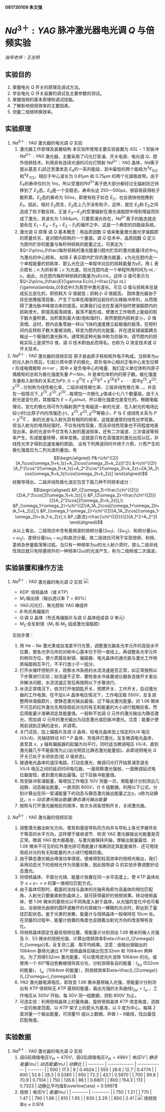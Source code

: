 **081730109 朱文强**

# $Nd^{3＋}:YAG$ 脉冲激光器电光调 $Q$ 与倍频实验
*指导老师：王吉明*
## 实验目的

1. 掌握电光 $Q$ 开关的原理及调试方法。
2. 学会电光 $Q$ 开关装置的调试及主要参数的测试。
3. 掌握倍频的基本原理和调试技能。
4. 了解影响倍频效率的主要因素。
5. 测量二倍频转换效率。

## 实验原理
1. $Nd^{3＋}:YAG$ 激光器的电光调 $Q$ 实验
    1. 激光器工作原理及装置结构
    本实验所使用主要实验装置为 $XGL-1$ 型脉冲 $Nd^{3＋}:YAG$ 激光器，主要采用了闪光灯泵浦、开关电源、电光调 $Q$、腔外倍频技术。利用具有连续光谱的闪光灯照射 $Nd^{3+}：YAG$ 晶体，$Nd$离子就从基态 $E_1$跃迁至激发态 $E_4$的一系列能级，其中最低的两个能级为$^4F_{5/2}$和$^4F_{7/2}$，相应于中心波长为 $0.81μm$ 和 $0.75μm$ 的两个光谱吸收带。由于 $E_4$的寿命仅约为 $1ns$，所以受激的$Nd^{3+}$离子绝大部分都经过无辐射跃迁转移到了 $E_3$态。$E_3$是一个亚稳态，寿命长达 $250—500μs$，很容易获得粒子数积累。$E_2$态的寿命为 $50ns$，即使有粒子处在 $E_2$，也会很快地弛豫到 $E_1$。因此，相对 $E_3$而言，$E_2$态上几乎没有粒子。这样，就在 $E_3$和 $E_2$之间造成了粒子数反转。正是 $E_3—E_2$的受激辐射在激光谐振腔中得到增益而形成了激光，其波长为 $1.064μm$。只要泵浦光存在，$Nd^{3+}$离子的能态就总是处在 $E_1-E_4-E_3-E_2-E_1$的循环之中，这是一个典型的四能级系统。
    2. 激光调 $Q$ 原理
    调 $Q$ 基本概念：用品质因数 $Q$ 值来衡量激光器光学谐振腔的质量优劣，是对腔内损耗的一个量度。调 $Q$ 技术中，品质因数 $Q$ 定义为腔内贮存的能量与每秒钟损耗的能量之比，可表达为：$Q=2\pi\nu_0\frac{每秒损耗的激光能量}{腔内贮存的激光能量}$式中$\nu_0$ 为激光的中心频率。
    如用 $E$ 表示腔内贮存的激光能量，$γ$为光在腔内走一个单程能量的损耗率．那么光在这一单程中对应的损耗能量为$γE$。用 $L$ 表示腔长；$n$ 为折射率；$c$ 为光速。则光在腔内走一个单程所用时间为 $nL／c$。由此，光在腔内每秒钟损耗的能量为$γEc/nL$。这样 $Q$ 值可表示为$Q=2\pi\nu_0\frac{E}{\gamma Ec/nL}=\frac{2\pi nL}{\gamma\lambda_0}$式中$λ$为真空中激光波长。可见 $Q$ 值与损耗率总是成反比变化的，即损耗大 $Q$ 值就低；损耗小 $Q$ 值就高。
    固体激光器由于存在弛豫振荡现象，产生了功率在阈值附近起伏的尖蜂脉冲序列，从而阻碍了激光脉冲峰值功率的提高。如果我们设法在泵浦开始时使谐振腔内的损耗增大，即提高振荡阈值，振荡不能形成，使激光工作物质上能级的粒子数大量积累。当积累到最大值(饱和值时)，突然使腔内损耗变小，$Q$ 值突增。这时，腔内会象雪崩一样以飞快的速度建立起极强的振荡，在短时间内反转粒子数大量被消耗，转变为腔内的光能量，并在透反镜端面耦合输出一个极强的激光脉冲。通常把这种光脉冲称为巨脉冲。调节腔内的损耗实际上是调节$Q$ 值，调 $Q$ 技术即由此而得名。也称为 $Q$ 突变技术或 $Q$ 开关技术。
2. $Nd^{3＋}:YAG$ 激光器的倍频实验
   原子是由原子核和核外电子构成。当频率为$ω$的光入射介质后，引起介质中原子的极化，即负电中心相对正电中心发生位移 $r$ 形成电偶极矩 $m＝er$ ，其中 $e$ 是负电中心的电量．我们定义单位体积内原子偶极矩的总和为极化强度矢量 $P＝Nm$，$N$ 是单位体积内的原子数。极化强度矢量和入射场的关系式为$P(r,t)=\chi^{(1)}E+\chi^{(2)}E^2+\chi^{(3)}E^3+\cdot\cdot\cdot$
   其中$χ^{(1)},χ^{(2)},χ^{(3)}…$分别称为线性极化率、二级非线性极化率、三级非线性极化率…。并且在一般情况下, $χ^{(1)},χ^{(2)},χ^{(3)}…$每增加一次极化,$χ$值减小七八个数量级。由于入射光是变化的，其振幅为 $E= E_0 sinωt$，所以极化强度也是变化的。根据电磁理论，变化的极化场可作为辐射源产生电磁波—新的光波．在入射光的电场比较小时(比原子内的场强还小)，$χ^{(1)},χ^{(2)},χ^{(3)}$等极小，$P$ 与 $E$ 成线性关系为 $P =\chi^{(1)} E$ ， 新的光波与入射光具有相同的频率，这就是通常的线性光学现象。但当入射光的电场较强时，不仅有线性现象，而且非线性现象也不同程度地表现出来。新的光波中不仅含有入射的基波频率，还有二次谐波、三次谐波等频率产生，形成能量转移，频率变换。这就是只有在高强度的激光出现以后，非线性光学才得到迅速发展的原因。
   设有下列两波同时作用于介质，介质产生的极化强度应为二列光波的叠加。有
   $$\begin{aligned}
       P&=\chi^{(2)}[A_1\cos(\omega_1t+k_1z)+A_2\cos(\omega_2t+k_2z)]^2\\
       &=\chi^{(2)}[A_1^2\cos^2(\omega_1t+k_1z)+A_2^2\cos^2(\omega_2t+k_2z)+2A_1A_2\cos(\omega_1t+k_1z)\cos(\omega_2t+k_2z)]
   \end{aligned}$$
   经推导得出，二级非线性极化波应包含下面几种不同频率成分：
   $$\begin{aligned}
       &P_{2\omega_1}=\frac{\chi^{(2)}}{2}A_1^2\cos[2(\omega_1t+k_1z)],\\
       &P_{2\omega_2}=\frac{\chi^{(2)}}{2}A_2^2\cos[2(\omega_2t+k_2z)],\\
       &P_{\omega_1+\omega_2}=\chi^{(2)}A_1A_2\cos[(\omega_1+\omega_2)t+(k_1+k_2)z],\\
       &P_{\omega_1-\omega_2}=\chi^{(2)}A_1A_2\cos[(\omega_1-\omega_2)t+(k_1-k_2)z],\\
       &P_{直流}=\frac{\chi^{(2)}}{2}(A_1^2+A_2^2)
   \end{aligned}$$
   从以上看出，二级效应中含有基频波的倍频分量($2ω_1$)、($2ω_2$)、和频分量($ω_1+ω_2$)、差频分量($ω_1-ω_2$)和直流分量。故二级效应可用于实现倍频、和频、差频及参量振荡等过程。当只有一种频率为$ω$的光人射介质时，那么二级非线性效应就只有除基频外的一种频率($2ω$)的光波产生，称为二倍频或二次谐波。
## 实验装置和操作方法
1. $Nd^{3＋}:YAG$ 激光器的电光调 $Q$ 实验
    ![](1.png)
    - $KDP$: 倍频晶体（或 $KTP$）
    - $M_1$:输出镜（输出透过率 $T=80\%$）
    - $YAG$:闪光灯、聚光腔和 $YAG$ 棒组件
    - $B$:布氏角偏振片
    - $Q$:调 $Q$ 晶体（布氏角偏振片与调 $Q$ 晶体组成调 $Q$ 单元）
    - $M_2$:全反射镜（$M_1$ 和 $M_2$ 组成激光谐振腔）
  
    实验步骤：

    1. 用 $He-Ne$ 激光束或自准直平行光管，调整激光器各光学元件的高低水平位置，使各光学元件的对称中心基本位于同一直线上。再调整各光学元件的俯仰方位，使介质膜反射镜、偏振器、电光晶体的通光面与激光工作物质端面相互平行，不平行度小于一弧分。
    2. 打开水循环控制开关，观察水冷系统的水流流速是否正常，如正常按照以下步骤进行实验；如流速不正常，要检查水冷装置或仪器各连接开关查出并解决问题，水流流速正常后再按照以下步骤进行。
    3. 水流正常情况下，依次打开电钥匙开关、预燃开关、工作开关，启动激光器的工作电源。在不加$λ/4$ 晶体电压情况下，工作电压取 $550V$，反复调整两块谐振腔片，使静态激光输出最强，记下输出激光能量。对 $1.06$ 微米不可见的红外激光先用烧斑纸对光的有无和能量的大小进行粗略捡查，然后用能量计准确测定其能量值。一般称不加调 $Q$ 元件的激光输出为静态激光，而加调 $Q$ 元件的激光输出为动态激光或巨脉冲激光。注意：能量计使用前调到正确的波长，并调零。
    4. 关门试验，加上偏振片及调 $Q$ 晶体，给电光晶体加上恒定的$λ/4$ 电压($Vλ/4$)，光轴绕转动 $KD*P$ 晶体，充电并打激光，反复微调电光晶体，直至其 $x$、$y$ 轴有偏振器的起偏方向平行。同时适当微调电压 $Vλ/4$，直到激光器几乎不能振荡为止(出光明显比静态激光能量低)。此即说明电光 $Q$ 开关已处于关闭状态(低 $Q$ 值状态)。
    5. 接通电光晶体的退压电路，打动态激光，微调闪光灯开始泵浦至退去 $Vλ/4$ 电压之间的延迟时间电位器，一面观察激光强弱，一面微调延迟电位器旋钮，直到激光输出最强。记下巨脉冲能量值。
    6. 改变脉冲泵浦能量，每增加工作电压 $50V$ 测量一次，用能量计分别测出几组静、动态输出能量。一直测到 $800V$，计 $6$ 组数据。利用以下公式，分别计算出在同一泵浦能量下的动态与静态激光输出能量之比$η$，$η$称为动静比。$\eta=动态激光输出能量/静态激光输出能量$
    7. 按照与打开激光器相反的顺序，依次关闭各控制开关，关闭激光器。
2. $Nd^{3＋}:YAG$ 激光器的倍频实验
   1. 调整激光器出射光方向，使其和基座导轨同方向并与导轨上各光学器件处于等高的水平方向，这样便于接收调节．检测 $YAG$ 激光器输出光能量是否正常。微调 $YAG$ 放大器基座，与激光器保持共轴，使输出能量最佳．对 $1.06$ 微米不可见的红外激光除可用能量计准确测定其能量值外．还可用烧斑纸对光的有无和能量的大小进行粗略捡查。
   2. 由于静态激光输出峰值功率很低，很难得到较高效率的倍频光输出，我们采用动态光下的倍频光作为测量对象，因此按照调 Q 的实验步骤调整好动态激光。
   3. 将倍频晶体、平面分光镜、能量计放置在同一水平高度上。使 $KTP$ 晶体处于 $o+o->e$ 的第一类相位匹配方式。
   4. 由于晶体切割时，截面的法线与晶体的光轴夹角即为该晶体的相位匹配角，入射光只要垂直射到晶体上，就可获得最好的倍频效果。转动倍频晶体，使 $1.06$ 微米的基频光以不同角度入射于晶体。从光强的变化中也可看出，当倍频光由弱的圆环或散开的光斑缩为一耀眼的光点时，即达到了最佳匹配状态。鉴于光束的发散，能量计与倍频晶体一般保持在 $10cm$ 处。在测量的过程中，能量计放置的角度也会随着出射光方向的改变稍有变化。
   5. 将倍频晶体固定在最佳倍频位置，用能量计分别测出 $1.06$ 微米的输人光强及 $0．53$ 微米的倍频光强、计算出倍频效率$\eta=\frac{I_{2\omega}}{I_{\omega}}$。反复测三遍．取平均结果。注意：由输出镜输出的 $1064nm$ 基频光通过 $KTP$ 倍频晶体后输出包含$32nm$ 和 $1064nm$ 两种光。为了测得$532nm$ 激光能量，可以使用滤光片滤除 $1064nm$ 的光。或使用一个 $60°$等边色散棱镜将其分光，分别测得各自的能量：$I_{2ω}$ ($532nm$ 的能量)， $I_ω$（$1064nm$ 的能量），则倍频效率$\eta=\frac{I_{2\omega}}{I_{2\omega+I_{\omega}}}$
   6. $YAG$ 激光器电源电压，即改变 $1.06$ 微米基频输入光强，用能量计分别测出有 $KTP$ 倍频和无 $KTP$ 基频的能量，画出光强的关系曲线$I_{2\omega}=I_{\omega}$ ，工作电压从 $500V$ 开始，每 $50V$ 测一组数据，测到 $800V$ 为止。
   7. 可选实验：利用倍频晶体上的量角器，旋转倍频晶体 $KTP$ 改变角度，选取一定的角度范围，以 $KTP$ 架子上的箭头为基准，以 $0$ 度为中心，每隔 $2$ 度测量一个输出能量，可测量$10$ 组以上数据，并做 $I-θ$曲线，找出最佳匹配角度。
## 实验数据
1. $Nd^{3＋}:YAG$ 激光器的电光调 $Q$ 实验
   1. 调$Q$前阈值电压$V_{th}=470V$，调$Q$后阈值电压$V_{th}=498V$
      | $电压/V$ | $静态能量/mJ$ | $动态能量/mJ$ | $动静比$ |
      | -------- | ------------- | ------------- | -------- |
      | $500$    | $17.3$        | $8$           | $0.4624$ |
      | $550$    | $26.6$        | $12.7$        | $0.4774$ |
      | $600$    | $52.6$        | $28.3$        | $0.5380$ |
      | $650$    | $72.2$        | $43.1$        | $0.5970$ |
      | $700$    | $99.8$        | $70.9$        | $0.7104$ |
      | $750$    | $126.6$       | $86.1$        | $0.6801$ |
      | $800$    | $154.3$       | $113$         | $0.7323$ |
      动静比平均值$\overline{\eta} = 0.5997$
   2. 倍频
      | $电压/V$ | $能量/mJ$ |
      | -------- | --------- |
      | $750$    | $1.21$    |
      | $770$    | $1.47$    |
      | $790$    | $1.66$    |
      | $810$    | $1.95$    |
      | $830$    | $2.29$    |
      | $850$    | $2.41$    |
      ![](5.png)
      倍频效率$\eta\approx0.974$